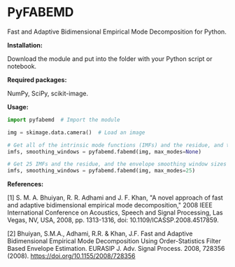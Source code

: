 # PyFABEMD
Fast and Adaptive Bidimensional Empirical Mode Decomposition for Python.

**Installation:**

Download the module and put into the folder with your Python script or notebook.

**Required packages:**

NumPy, SciPy, scikit-image.

**Usage:**

```python
import pyfabemd  # Import the module

img = skimage.data.camera()  # Load an image

# Get all of the intrinsic mode functions (IMFs) and the residue, and the envelope smoothing window sizes for each iteration
imfs, smoothing_windows = pyfabemd.fabemd(img, max_modes=None)

# Get 25 IMFs and the residue, and the envelope smoothing window sizes for each iteration
imfs, smoothing_windows = pyfabemd.fabemd(img, max_modes=25)
```

**References:**

\[1\] S. M. A. Bhuiyan, R. R. Adhami and J. F. Khan, "A novel approach of fast and adaptive bidimensional empirical mode decomposition," 2008 IEEE International Conference on Acoustics, Speech and Signal Processing, Las Vegas, NV, USA, 2008, pp. 1313-1316, doi: 10.1109/ICASSP.2008.4517859.

\[2\] Bhuiyan, S.M.A., Adhami, R.R. & Khan, J.F. Fast and Adaptive Bidimensional Empirical Mode Decomposition Using Order-Statistics Filter Based Envelope Estimation. EURASIP J. Adv. Signal Process. 2008, 728356 (2008). https://doi.org/10.1155/2008/728356

